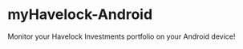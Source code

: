 myHavelock-Android
==================

Monitor your Havelock Investments portfolio on your Android device!

